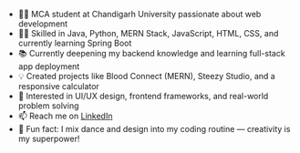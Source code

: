 - 👩‍🎓 MCA student at Chandigarh University passionate about web development  
- 👩‍💻 Skilled in Java, Python, MERN Stack, JavaScript, HTML, CSS, and currently learning Spring Boot  
- 📚 Currently deepening my backend knowledge and learning full-stack app deployment  
- 💡 Created projects like Blood Connect (MERN), Steezy Studio, and a responsive calculator  
- 🎯 Interested in UI/UX design, frontend frameworks, and real-world problem solving  
- 📫 Reach me on [LinkedIn](https://linkedin.com/in/khushbumaurya26) 
- 🎨 Fun fact: I mix dance and design into my coding routine — creativity is my superpower!  



<!---
khushbumaurya26/khushbumaurya26 is a ✨ special ✨ repository because its `README.md` (this file) appears on your GitHub profile.
You can click the Preview link to take a look at your changes.
--->
